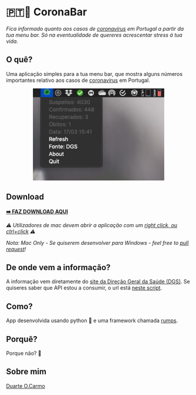# 🇵🇹🦠 CoronaBar

*Fica informado quanto aos casos de [coronavírus](https://en.wikipedia.org/wiki/2019%E2%80%9320_coronavirus_pandemic) em Portugal a partir da tua menu bar. Só na eventualidade de quereres acrescentar  stress á tua vida.*


## O quê? 

Uma aplicação simples para a tua menu bar, que mostra alguns números  importantes relativo aos casos de [coronavírus](https://en.wikipedia.org/wiki/2019%E2%80%9320_coronavirus_pandemic) em Portugal. 

<p align="center">
  <img  height="250" src="images/screenshot.png">
</p>

## Download

**[➡️ FAZ DOWNLOAD AQUI](https://github.com/duarteocarmo/coronapt/releases/latest/download/CoronaBar.zip)**

*⚠️ Utilizadores de mac devem abrir a aplicação  com um [right click, ou ctrl+click](https://support.apple.com/en-us/HT207700) ⚠️*

*Nota: Mac Only - Se quiserem desenvolver para Windows - feel free to [pull request](https://github.com/duarteocarmo/coronabar/pulls)!*

## De onde vem a informação? 

A informação vem diretamente  do [site da Direção Geral da Saúde (DGS)](https://www.dgs.pt/). Se quiseres saber que API estou a consumir, o url está [neste script](app.py).

## Como?
App desenvolvida usando python 🐍 e uma framework chamada [rumps](https://rumps.readthedocs.io/en/latest/index.html).

## Porquê? 

Porque não? 🤷


## Sobre mim

[Duarte O.Carmo](https://duarteocarmo.com)
